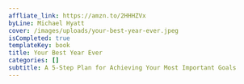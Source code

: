```yaml
---
affliate_link: https://amzn.to/2HHHZVx
byLine: Michael Hyatt
cover: /images/uploads/your-best-year-ever.jpeg
isCompleted: true
templateKey: book
title: Your Best Year Ever
categories: []
subtitle: A 5-Step Plan for Achieving Your Most Important Goals
---
```

